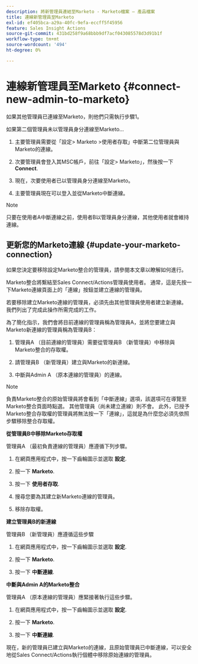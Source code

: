 ```yaml
---
description: 將新管理員連結至Marketo - Marketo檔案 — 產品檔案
title: 連線新管理員至Marketo
exl-id: ef405bca-a29a-40fc-9efa-eccff5f45956
feature: Sales Insight Actions
source-git-commit: 431bd258f9a68bbb9df7acf043085578d3d91b1f
workflow-type: tm+mt
source-wordcount: '494'
ht-degree: 0%

---
```


# 連線新管理員至Marketo {#connect-new-admin-to-marketo}

如果其他管理員已連線至Marketo，則他們只需執行步驟1。

如果第二個管理員未以管理員身分連線至Marketo...

1. 主要管理員需要從「設定> Marketo >使用者存取」中斷第二位管理員與Marketo的連線。

1. 次要管理員會登入其MSC帳戶，前往「設定> Marketo」，然後按一下 **Connect**.

1. 現在，次要使用者已以管理員身分連線至Marketo。

1. 主要管理員現在可以登入並從Marketo中斷連線。

>[!NOTE]
>
>只要在使用者A中斷連線之前，使用者B以管理員身分連線，其他使用者就會維持連線。

## 更新您的Marketo連線 {#update-your-marketo-connection}

如果您決定要移除設定Marketo整合的管理員，請參閱本文章以瞭解如何進行。

Marketo整合將繫結至Sales Connect/Actions管理員使用者。 通常，這是先按一下Marketo連線頁面上的「連線」按鈕並建立連線的管理員。

若要移除建立Marketo連線的管理員，必須先由其他管理員使用者建立新連線。 我們列出了完成此操作所需完成的工作。

為了簡化指示，我們會將目前連線的管理員稱為管理員A，並將您要建立與Marketo新連線的管理員稱為管理員B：

1. 管理員A （目前連線的管理員）需要從管理員B （新管理員）中移除與Marketo整合的存取權。

1. 請管理員B （新管理員）建立與Marketo的新連線。

1. 中斷與Admin A （原本連線的管理員）的連線。

>[!NOTE]
>
>負責Marketo整合的原始管理員將會看到「中斷連線」選項，該選項可在導覽至Marketo整合頁面時點選。 其他管理員（尚未建立連線）則不會。 此外，已授予Marketo整合存取權的管理員將無法按一下「連線」，這就是為什麼您必須先依照步驟移除整合存取權。

**從管理員B中移除Marketo存取權**

管理員A （最初負責連線的管理員）應遵循下列步驟。

1. 在網頁應用程式中，按一下齒輪圖示並選取 **設定**.

1. 按一下 **Marketo**.

1. 按一下 **使用者存取**.

1. 搜尋您要為其建立新Marketo連線的管理員。

1. 移除存取權。

**建立管理員B的新連線**

管理員B （新管理員）應遵循這些步驟

1. 在網頁應用程式中，按一下齒輪圖示並選取 **設定**.

1. 按一下 **Marketo**.

1. 按一下 **中斷連線**.

**中斷與Admin A的Marketo整合**

管理員A （原本連線的管理員）應緊接著執行這些步驟。

1. 在網頁應用程式中，按一下齒輪圖示並選取 **設定**.

1. 按一下 **Marketo**.

1. 按一下 **中斷連線**.

現在，新的管理員已建立與Marketo的連線，且原始管理員已中斷連線，可以安全地從Sales Connect/Actions執行個體中移除原始連線的管理員。
